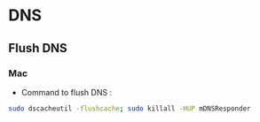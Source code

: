 # DNS

## Flush DNS

### Mac

- Command to flush DNS :
```sh
sudo dscacheutil -flushcache; sudo killall -HUP mDNSResponder
```